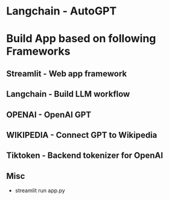 # Langchain - AutoGPT


# Build App based on following Frameworks
## Streamlit - Web app framework
## Langchain - Build LLM workflow
## OPENAI - OpenAI GPT
## WIKIPEDIA - Connect GPT to Wikipedia
## Tiktoken - Backend tokenizer for OpenAI

## Misc
- streamlit run app.py
